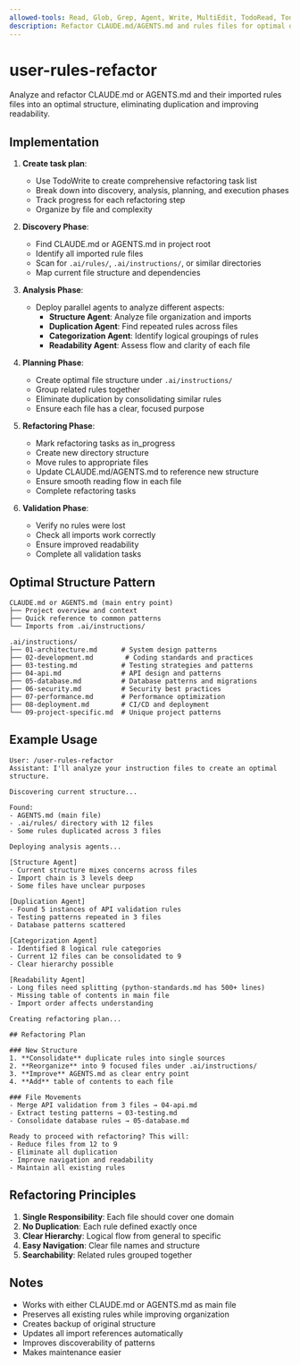 ```yaml
---
allowed-tools: Read, Glob, Grep, Agent, Write, MultiEdit, TodoRead, TodoWrite
description: Refactor CLAUDE.md/AGENTS.md and rules files for optimal organization
---
```


# user-rules-refactor

Analyze and refactor CLAUDE.md or AGENTS.md and their imported rules files into an optimal structure, eliminating duplication and improving readability.

## Implementation

1. **Create task plan**:
   - Use TodoWrite to create comprehensive refactoring task list
   - Break down into discovery, analysis, planning, and execution phases
   - Track progress for each refactoring step
   - Organize by file and complexity

2. **Discovery Phase**:
   - Find CLAUDE.md or AGENTS.md in project root
   - Identify all imported rule files
   - Scan for `.ai/rules/`, `.ai/instructions/`, or similar directories
   - Map current file structure and dependencies

3. **Analysis Phase**:
   - Deploy parallel agents to analyze different aspects:
     - **Structure Agent**: Analyze file organization and imports
     - **Duplication Agent**: Find repeated rules across files
     - **Categorization Agent**: Identify logical groupings of rules
     - **Readability Agent**: Assess flow and clarity of each file

4. **Planning Phase**:
   - Create optimal file structure under `.ai/instructions/`
   - Group related rules together
   - Eliminate duplication by consolidating similar rules
   - Ensure each file has a clear, focused purpose

5. **Refactoring Phase**:
   - Mark refactoring tasks as in_progress
   - Create new directory structure
   - Move rules to appropriate files
   - Update CLAUDE.md/AGENTS.md to reference new structure
   - Ensure smooth reading flow in each file
   - Complete refactoring tasks

6. **Validation Phase**:
   - Verify no rules were lost
   - Check all imports work correctly
   - Ensure improved readability
   - Complete all validation tasks

## Optimal Structure Pattern

```text
CLAUDE.md or AGENTS.md (main entry point)
├── Project overview and context
├── Quick reference to common patterns
└── Imports from .ai/instructions/

.ai/instructions/
├── 01-architecture.md      # System design patterns
├── 02-development.md        # Coding standards and practices
├── 03-testing.md           # Testing strategies and patterns
├── 04-api.md               # API design and patterns
├── 05-database.md          # Database patterns and migrations
├── 06-security.md          # Security best practices
├── 07-performance.md       # Performance optimization
├── 08-deployment.md        # CI/CD and deployment
└── 09-project-specific.md  # Unique project patterns
```

## Example Usage

```text
User: /user-rules-refactor
Assistant: I'll analyze your instruction files to create an optimal structure.

Discovering current structure...

Found:
- AGENTS.md (main file)
- .ai/rules/ directory with 12 files
- Some rules duplicated across 3 files

Deploying analysis agents...

[Structure Agent]
- Current structure mixes concerns across files
- Import chain is 3 levels deep
- Some files have unclear purposes

[Duplication Agent]
- Found 5 instances of API validation rules
- Testing patterns repeated in 3 files
- Database patterns scattered

[Categorization Agent]
- Identified 8 logical rule categories
- Current 12 files can be consolidated to 9
- Clear hierarchy possible

[Readability Agent]
- Long files need splitting (python-standards.md has 500+ lines)
- Missing table of contents in main file
- Import order affects understanding

Creating refactoring plan...

## Refactoring Plan

### New Structure
1. **Consolidate** duplicate rules into single sources
2. **Reorganize** into 9 focused files under .ai/instructions/
3. **Improve** AGENTS.md as clear entry point
4. **Add** table of contents to each file

### File Movements
- Merge API validation from 3 files → 04-api.md
- Extract testing patterns → 03-testing.md
- Consolidate database rules → 05-database.md

Ready to proceed with refactoring? This will:
- Reduce files from 12 to 9
- Eliminate all duplication
- Improve navigation and readability
- Maintain all existing rules
```

## Refactoring Principles

1. **Single Responsibility**: Each file should cover one domain
2. **No Duplication**: Each rule defined exactly once
3. **Clear Hierarchy**: Logical flow from general to specific
4. **Easy Navigation**: Clear file names and structure
5. **Searchability**: Related rules grouped together

## Notes

- Works with either CLAUDE.md or AGENTS.md as main file
- Preserves all existing rules while improving organization
- Creates backup of original structure
- Updates all import references automatically
- Improves discoverability of patterns
- Makes maintenance easier